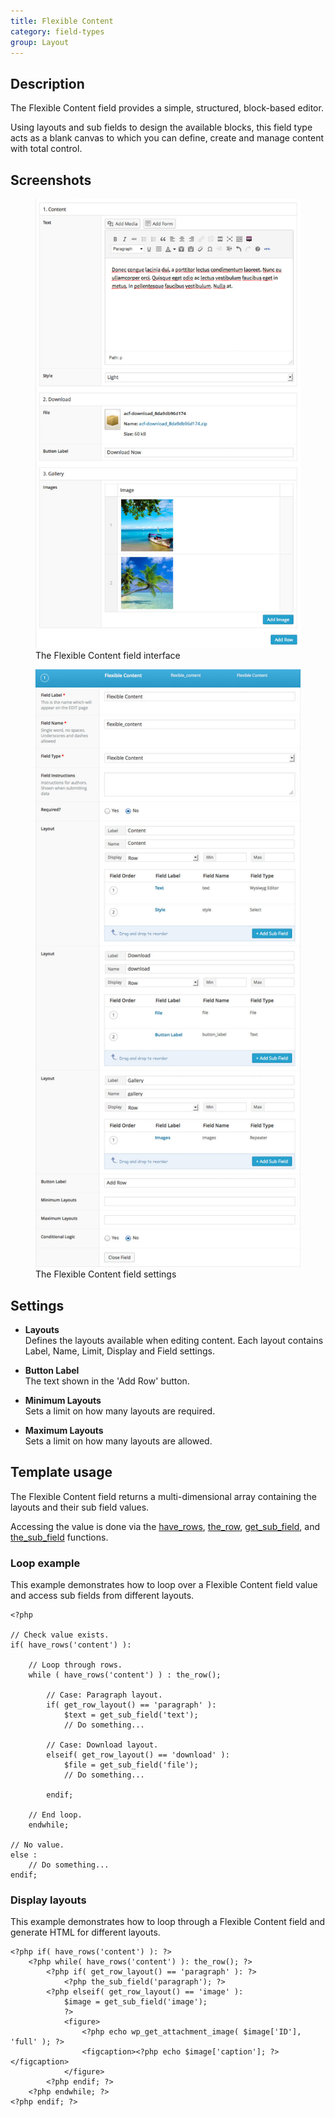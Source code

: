 ```yaml
---
title: Flexible Content
category: field-types
group: Layout
---
```


## Description
The Flexible Content field provides a simple, structured, block-based editor.

Using layouts and sub fields to design the available blocks, this field type acts as a blank canvas to which you can define, create and manage content with total control.

## Screenshots
<div class="gallery">
	<figure>
		<a href="https://raw.githubusercontent.com/AdvancedCustomFields/docs/master/assets/acf-flexible-content-field-interface.jpg">
			<img src="https://raw.githubusercontent.com/AdvancedCustomFields/docs/master/assets/acf-flexible-content-field-interface.jpg" alt="A Flexible Content field that allows you to choose a layout" />
		</a>
		<figcaption>The Flexible Content field interface</figcaption>
	</figure>
	<figure>
		<a href="https://raw.githubusercontent.com/AdvancedCustomFields/docs/master/assets/acf-flexible-content-field-settings.jpg">
			<img src="https://raw.githubusercontent.com/AdvancedCustomFields/docs/master/assets/acf-flexible-content-field-settings.jpg" alt="List of field settings shown when setting up a Flexible Content field" />
		</a>
		<figcaption>The Flexible Content field settings</figcaption>
	</figure>
</div>

## Settings
- **Layouts**  
  Defines the layouts available when editing content. Each layout contains Label, Name, Limit, Display and Field settings.
  
- **Button Label**  
  The text shown in the 'Add Row' button.
  
- **Minimum Layouts**  
  Sets a limit on how many layouts are required.
  
- **Maximum Layouts**  
  Sets a limit on how many layouts are allowed.

## Template usage
The Flexible Content field returns a multi-dimensional array containing the layouts and their sub field values.

Accessing the value is done via the [have_rows](https://www.advancedcustomfields.com/resources/functions/have_rows/), [the_row](https://www.advancedcustomfields.com/resources/functions/have_rows/), [get_sub_field](https://www.advancedcustomfields.com/resources/functions/get_sub_field/), and [the_sub_field](https://www.advancedcustomfields.com/resources/functions/the_sub_field/) functions.

### Loop example
This example demonstrates how to loop over a Flexible Content field value and access sub fields from different layouts.
```
<?php

// Check value exists.
if( have_rows('content') ):

	// Loop through rows.
    while ( have_rows('content') ) : the_row();
    	
    	// Case: Paragraph layout.
    	if( get_row_layout() == 'paragraph' ):
			$text = get_sub_field('text');
			// Do something...
		
		// Case: Download layout.
        elseif( get_row_layout() == 'download' ): 
        	$file = get_sub_field('file');
        	// Do something...

        endif;
    
    // End loop.
    endwhile;

// No value.
else :
	// Do something...
endif;
```

### Display layouts
This example demonstrates how to loop through a Flexible Content field and generate HTML for different layouts.
```
<?php if( have_rows('content') ): ?>
    <?php while( have_rows('content') ): the_row(); ?>
        <?php if( get_row_layout() == 'paragraph' ): ?>
            <?php the_sub_field('paragraph'); ?>
        <?php elseif( get_row_layout() == 'image' ): 
            $image = get_sub_field('image');
            ?>
            <figure>
                <?php echo wp_get_attachment_image( $image['ID'], 'full' ); ?>
                <figcaption><?php echo $image['caption']; ?></figcaption>
            </figure>
        <?php endif; ?>
    <?php endwhile; ?>
<?php endif; ?>
```